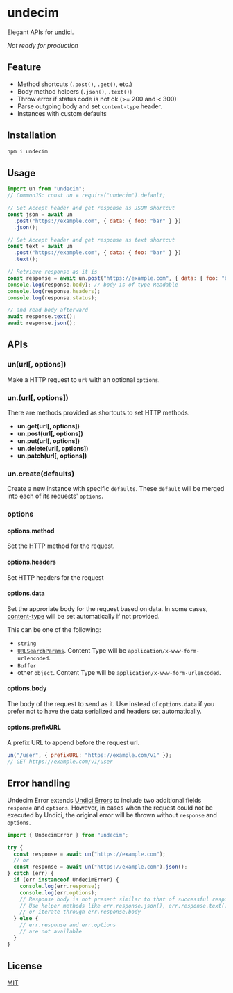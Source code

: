 # undecim

Elegant APIs for [undici](https://github.com/nodejs/undici).

_Not ready for production_

## Feature

- Method shortcuts (`.post()`, `.get()`, etc.)
- Body method helpers (`.json()`, `.text()`)
- Throw error if status code is not ok (>= 200 and < 300)
- Parse outgoing body and set `content-type` header.
- Instances with custom defaults

## Installation

```bash
npm i undecim
```

## Usage

```js
import un from "undecim";
// CommonJS: const un = require("undecim").default;

// Set Accept header and get response as JSON shortcut
const json = await un
  .post("https://example.com", { data: { foo: "bar" } })
  .json();

// Set Accept header and get response as text shortcut
const text = await un
  .post("https://example.com", { data: { foo: "bar" } })
  .text();

// Retrieve response as it is
const response = await un.post("https://example.com", { data: { foo: "bar" } });
console.log(response.body); // body is of type Readable
console.log(response.headers);
console.log(response.status);

// and read body afterward
await response.text();
await response.json();
```

## APIs

### un(url[, options])

Make a HTTP request to `url` with an optional `options`.

### un.<method>(url[, options])

There are methods provided as shortcuts to set HTTP methods.

- **un.get(url[, options])**
- **un.post(url[, options])**
- **un.put(url[, options])**
- **un.delete(url[, options])**
- **un.patch(url[, options])**

### un.create(defaults)

Create a new instance with specific `defaults`. These `default` will be merged into each of its requests' `options`.

### options

#### options.method

Set the HTTP method for the request.

#### options.headers

Set HTTP headers for the request

#### options.data

Set the approriate body for the request based on data. In some cases, [content-type](https://developer.mozilla.org/en-US/docs/Web/HTTP/Headers/Content-Type) will be set automatically if not provided.

This can be one of the following:

- `string`
- [`URLSearchParams`](https://nodejs.org/api/url.html#url_class_urlsearchparams). Content Type will be `application/x-www-form-urlencoded`.
- `Buffer`
- other `object`. Content Type will be `application/x-www-form-urlencoded`.

#### options.body

The body of the request to send as it. Use instead of `options.data` if you prefer not to have the data serialized and headers set automatically.

#### options.prefixURL

A prefix URL to append before the request url.

```js
un("/user", { prefixURL: "https://example.com/v1" });
// GET https://example.com/v1/user
```

## Error handling

Undecim Error extends [Undici Errors](https://undici.nodejs.org/#/docs/api/Errors) to include two additional fields `response` and `options`. However, in cases when the request could not be executed by Undici, the original error will be thrown without `response` and `options`.

```js
import { UndecimError } from "undecim";

try {
  const response = await un("https://example.com");
  // or
  const response = await un("https://example.com").json();
} catch (err) {
  if (err instanceof UndecimError) {
    console.log(err.response);
    console.log(err.options);
    // Response body is not present similar to that of successful responses
    // Use helper methods like err.response.json(), err.response.text()
    // or iterate through err.response.body
  } else {
    // err.response and err.options
    // are not available
  }
}
```

## License

[MIT](LICENSE)
